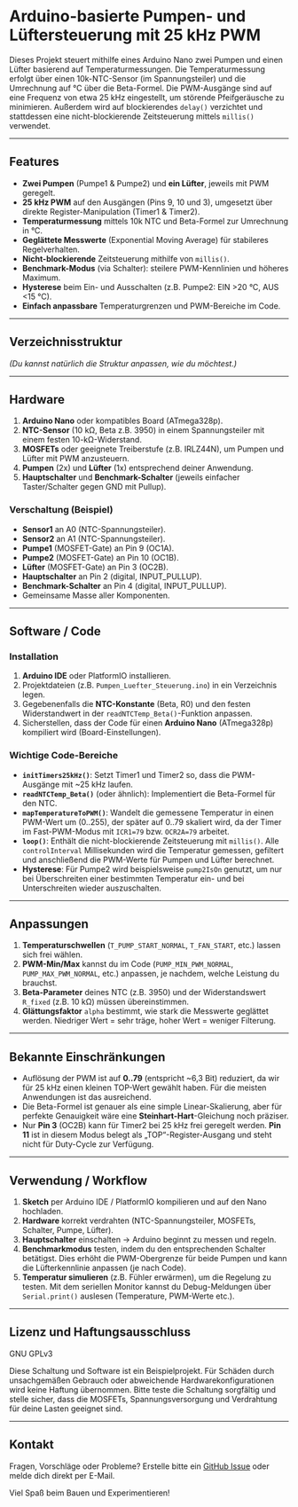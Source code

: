 # Arduino-basierte Pumpen- und Lüftersteuerung mit 25 kHz PWM

Dieses Projekt steuert mithilfe eines Arduino Nano zwei Pumpen und einen Lüfter basierend auf Temperaturmessungen. Die Temperaturmessung erfolgt über einen 10k-NTC-Sensor (im Spannungsteiler) und die Umrechnung auf °C über die Beta-Formel. Die PWM-Ausgänge sind auf eine Frequenz von etwa 25 kHz eingestellt, um störende Pfeifgeräusche zu minimieren. Außerdem wird auf blockierendes `delay()` verzichtet und stattdessen eine nicht-blockierende Zeitsteuerung mittels `millis()` verwendet.

---

## Features

- **Zwei Pumpen** (Pumpe1 & Pumpe2) und **ein Lüfter**, jeweils mit PWM geregelt.
- **25 kHz PWM** auf den Ausgängen (Pins 9, 10 und 3), umgesetzt über direkte Register-Manipulation (Timer1 & Timer2).
- **Temperaturmessung** mittels 10k NTC und Beta-Formel zur Umrechnung in °C.
- **Geglättete Messwerte** (Exponential Moving Average) für stabileres Regelverhalten.
- **Nicht-blockierende** Zeitsteuerung mithilfe von `millis()`.
- **Benchmark-Modus** (via Schalter): steilere PWM-Kennlinien und höheres Maximum.
- **Hysterese** beim Ein- und Ausschalten (z.B. Pumpe2: EIN >20 °C, AUS <15 °C).
- **Einfach anpassbare** Temperaturgrenzen und PWM-Bereiche im Code.

---

## Verzeichnisstruktur



*(Du kannst natürlich die Struktur anpassen, wie du möchtest.)*

---

## Hardware

1. **Arduino Nano** oder kompatibles Board (ATmega328p).
2. **NTC-Sensor** (10 kΩ, Beta z.B. 3950) in einem Spannungsteiler mit einem festen 10-kΩ-Widerstand.
3. **MOSFETs** oder geeignete Treiberstufe (z.B. IRLZ44N), um Pumpen und Lüfter mit PWM anzusteuern.  
4. **Pumpen** (2x) und **Lüfter** (1x) entsprechend deiner Anwendung.
5. **Hauptschalter** und **Benchmark-Schalter** (jeweils einfacher Taster/Schalter gegen GND mit Pullup).

### Verschaltung (Beispiel)

- **Sensor1** an A0 (NTC-Spannungsteiler).
- **Sensor2** an A1 (NTC-Spannungsteiler).
- **Pumpe1** (MOSFET-Gate) an Pin 9 (OC1A).
- **Pumpe2** (MOSFET-Gate) an Pin 10 (OC1B).
- **Lüfter** (MOSFET-Gate) an Pin 3 (OC2B).
- **Hauptschalter** an Pin 2 (digital, INPUT_PULLUP).
- **Benchmark-Schalter** an Pin 4 (digital, INPUT_PULLUP).
- Gemeinsame Masse aller Komponenten.

---

## Software / Code

### Installation

1. **Arduino IDE** oder PlatformIO installieren.  
2. Projektdateien (z.B. `Pumpen_Luefter_Steuerung.ino`) in ein Verzeichnis legen.  
3. Gegebenenfalls die **NTC-Konstante** (Beta, R0) und den festen Widerstandwert in der `readNTCTemp_Beta()`-Funktion anpassen.  
4. Sicherstellen, dass der Code für einen **Arduino Nano** (ATmega328p) kompiliert wird (Board-Einstellungen).

### Wichtige Code-Bereiche

- **`initTimers25kHz()`**: Setzt Timer1 und Timer2 so, dass die PWM-Ausgänge mit ~25 kHz laufen.  
- **`readNTCTemp_Beta()`** (oder ähnlich): Implementiert die Beta-Formel für den NTC.  
- **`mapTemperatureToPWM()`**: Wandelt die gemessene Temperatur in einen PWM-Wert um (0..255), der später auf 0..79 skaliert wird, da der Timer im Fast-PWM-Modus mit `ICR1=79` bzw. `OCR2A=79` arbeitet.  
- **`loop()`**: Enthält die nicht-blockierende Zeitsteuerung mit `millis()`. Alle `controlInterval` Millisekunden wird die Temperatur gemessen, gefiltert und anschließend die PWM-Werte für Pumpen und Lüfter berechnet.  
- **Hysterese**: Für Pumpe2 wird beispielsweise `pump2IsOn` genutzt, um nur bei Überschreiten einer bestimmten Temperatur ein- und bei Unterschreiten wieder auszuschalten.

---

## Anpassungen

1. **Temperaturschwellen** (`T_PUMP_START_NORMAL`, `T_FAN_START`, etc.) lassen sich frei wählen.  
2. **PWM-Min/Max** kannst du im Code (`PUMP_MIN_PWM_NORMAL`, `PUMP_MAX_PWM_NORMAL`, etc.) anpassen, je nachdem, welche Leistung du brauchst.  
3. **Beta-Parameter** deines NTC (z.B. 3950) und der Widerstandswert `R_fixed` (z.B. 10 kΩ) müssen übereinstimmen.  
4. **Glättungsfaktor** `alpha` bestimmt, wie stark die Messwerte geglättet werden. Niedriger Wert = sehr träge, hoher Wert = weniger Filterung.

---

## Bekannte Einschränkungen

- Auflösung der PWM ist auf **0..79** (entspricht ~6,3 Bit) reduziert, da wir für 25 kHz einen kleinen TOP-Wert gewählt haben. Für die meisten Anwendungen ist das ausreichend.  
- Die Beta-Formel ist genauer als eine simple Linear-Skalierung, aber für perfekte Genauigkeit wäre eine **Steinhart-Hart**-Gleichung noch präziser.  
- Nur **Pin 3** (OC2B) kann für Timer2 bei 25 kHz frei geregelt werden. **Pin 11** ist in diesem Modus belegt als „TOP“-Register-Ausgang und steht nicht für Duty-Cycle zur Verfügung.

---

## Verwendung / Workflow

1. **Sketch** per Arduino IDE / PlatformIO kompilieren und auf den Nano hochladen.  
2. **Hardware** korrekt verdrahten (NTC-Spannungsteiler, MOSFETs, Schalter, Pumpe, Lüfter).  
3. **Hauptschalter** einschalten → Arduino beginnt zu messen und regeln.  
4. **Benchmarkmodus** testen, indem du den entsprechenden Schalter betätigst. Dies erhöht die PWM-Obergrenze für beide Pumpen und kann die Lüfterkennlinie anpassen (je nach Code).  
5. **Temperatur simulieren** (z.B. Fühler erwärmen), um die Regelung zu testen. Mit dem seriellen Monitor kannst du Debug-Meldungen über `Serial.print()` auslesen (Temperature, PWM-Werte etc.).

---

## Lizenz und Haftungsausschluss

GNU GPLv3


Diese Schaltung und Software ist ein Beispielprojekt. Für Schäden durch unsachgemäßen Gebrauch oder abweichende Hardwarekonfigurationen wird keine Haftung übernommen. Bitte teste die Schaltung sorgfältig und stelle sicher, dass die MOSFETs, Spannungsversorgung und Verdrahtung für deine Lasten geeignet sind.

---

## Kontakt

Fragen, Vorschläge oder Probleme? Erstelle bitte ein [GitHub Issue](https://github.com/deinNutzername/deinRepo/issues) oder melde dich direkt per E-Mail.  

Viel Spaß beim Bauen und Experimentieren!


